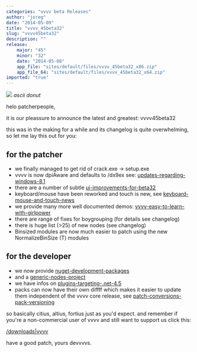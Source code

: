 ```yaml
---
categories: "vvvv beta Releases"
author: "joreg"
date: "2014-05-09"
title: "vvvv_45beta32"
slug: "vvvv45beta32"
description: ""
release: 
    major: "45"
    minor: "32"
    date: "2014-05-08"
    app_file: "sites/default/files/vvvv_45beta32_x86.zip"
    app_file_64: "sites/default/files/vvvv_45beta32_x64.zip"
imported: "true"
---
```



![](08_TTY_ASCII_Art-Renderer-TTY%20Renderer_2014.05.02-17.19.12.png)
*ascii donut*

helo patcherpeople,

it is our pleassure to announce the latest and greatest: vvvv45beta32

this was in the making for a while and its changelog is quite overwhelming, so let me lay this out for you:

## for the patcher

* we finally managed to get rid of crack.exe -> setup.exe
* vvvv is now dpiAware and defaults to /dx9ex see: [updates-regarding-windows-8.1](/blog/2014/updates-regarding-windows-8.1)
* there are a number of subtle [ui-improvements-for-beta32](/blog/2014/ui-improvements-for-beta32)
* keyboard/mouse have been reworked and touch is new, see [keyboard-mouse-and-touch-news](/blog/2013/keyboard-mouse-and-touch-news)
* we provide many more well documented demos: [vvvv-easy-to-learn-with-girlpower](/blog/2014/vvvv-easy-to-learn-with-girlpower)
* there are range of fixes for boygrouping (for details see changelog)
* there is huge list (>25) of new nodes (see changelog) 
* Binsized modules are now much easier to patch using the new NormalizeBinSize (T) modules

## for the developer

* we now provide [nuget-development-packages](/blog/2013/nuget-development-packages)
* and a [generic-nodes-project](/blog/2014/generic-nodes-project)
* we have infos on [plugins-targeting-.net-4.5](/blog/2014/plugins-targeting-.net-4.5)
* packs can now have their own diffff which makes it easier to update them independent of the vvvv core release, see [patch-conversions-pack-versioning](/blog/2014/patch-conversions-pack-versioning)

so basically citius, altius, fortius just as you'd expect.
and remember if you're a non-commercial user of vvvv and still want to support us click this:

[/downloads|vvvv](flattr)

have a good patch,
yours devvvvs.
